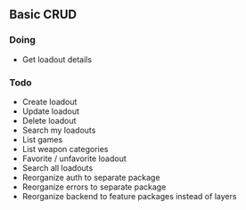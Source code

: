 ## Basic CRUD

### Doing

- Get loadout details

### Todo

- Create loadout
- Update loadout
- Delete loadout
- Search my loadouts
- List games
- List weapon categories
- Favorite / unfavorite loadout
- Search all loadouts
- Reorganize auth to separate package
- Reorganize errors to separate package
- Reorganize backend to feature packages instead of layers
